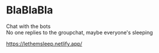 # BlaBlaBla

Chat with the bots <br/>
No one replies to the groupchat, maybe everyone's sleeping <br/>

https://lethemsleep.netlify.app/

